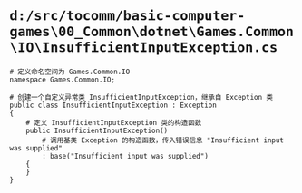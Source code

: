 # `d:/src/tocomm/basic-computer-games\00_Common\dotnet\Games.Common\IO\InsufficientInputException.cs`

```
# 定义命名空间为 Games.Common.IO
namespace Games.Common.IO;

# 创建一个自定义异常类 InsufficientInputException，继承自 Exception 类
public class InsufficientInputException : Exception
{
    # 定义 InsufficientInputException 类的构造函数
    public InsufficientInputException()
        # 调用基类 Exception 的构造函数，传入错误信息 "Insufficient input was supplied"
        : base("Insufficient input was supplied")
    {
    }
}
```